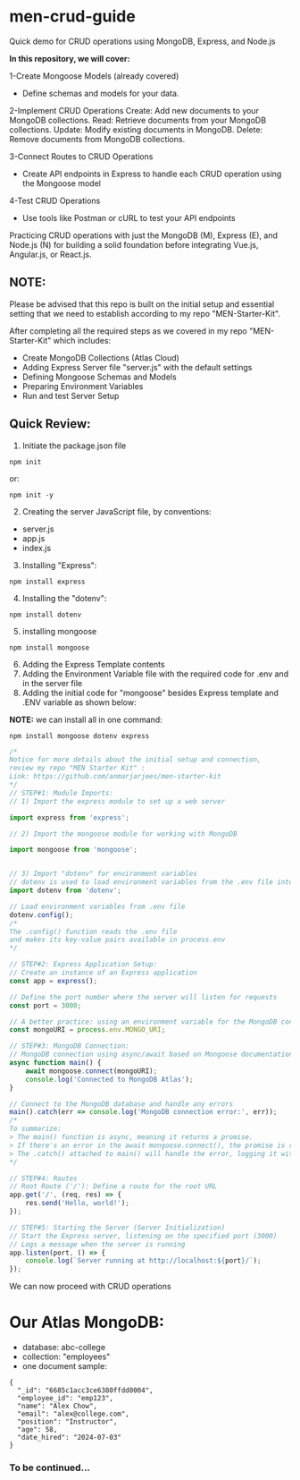 # men-crud-guide
Quick demo for CRUD operations using MongoDB, Express, and Node.js

**In this repository, we will cover:**

1-Create Mongoose Models (already covered)
  - Define schemas and models for your data.
    
2-Implement CRUD Operations
  Create: Add new documents to your MongoDB collections.
  Read: Retrieve documents from your MongoDB collections.
  Update: Modify existing documents in MongoDB.
  Delete: Remove documents from MongoDB collections.

3-Connect Routes to CRUD Operations
  - Create API endpoints in Express to handle each CRUD operation using the Mongoose model

4-Test CRUD Operations
  - Use tools like Postman or cURL to test your API endpoints

Practicing CRUD operations with just the MongoDB (M), Express (E), and Node.js (N) for building a solid foundation before integrating Vue.js, Angular.js, or React.js.

## NOTE:
Please be advised that this repo is built on the initial setup and essential setting that we need to establish according to my repo "MEN-Starter-Kit".

After completing all the required steps as we covered in my repo "MEN-Starter-Kit" which includes:
- Create MongoDB Collections (Atlas Cloud)
- Adding Express Server file "server.js" with the default settings
- Defining Mongoose Schemas and Models
- Preparing Environment Variables
- Run and test Server Setup

## Quick Review:
1) Initiate the package.json file
```
npm init
```

or:
```
npm init -y
```

2) Creating the server JavaScript file, by conventions:
- server.js
- app.js
- index.js
3) Installing "Express":
```
npm install express
```
4) Installing the "dotenv":
```
npm install dotenv
```
5) installing mongoose
```
npm install mongoose
```
6) Adding the Express Template contents
7) Adding the Environment Variable file with the required code for .env and in the server file
8) Adding the initial code for "mongoose" besides Express template and .ENV variable as shown below:

**NOTE:**
we can install all in one command:
```
npm install mongoose dotenv express
```
```js
/* 
Notice for more details about the initial setup and connection,
review my repo "MEN Starter Kit" :
Link: https://github.com/anmarjarjees/men-starter-kit
*/
// STEP#1: Module Imports:
// 1) Import the express module to set up a web server

import express from 'express';

// 2) Import the mongoose module for working with MongoDB

import mongoose from 'mongoose';


// 3) Import "dotenv" for environment variables
// dotenv is used to load environment variables from the .env file into process.env
import dotenv from 'dotenv';

// Load environment variables from .env file
dotenv.config();
/*
The .config() function reads the .env file 
and makes its key-value pairs available in process.env
*/

// STEP#2: Express Application Setup:
// Create an instance of an Express application
const app = express();

// Define the port number where the server will listen for requests
const port = 3000;

// A better practice: using an environment variable for the MongoDB connection string from the .env file
const mongoURI = process.env.MONGO_URI;

// STEP#3: MongoDB Connection:
// MongoDB connection using async/await based on Mongoose documentation
async function main() {
    await mongoose.connect(mongoURI);
    console.log('Connected to MongoDB Atlas');
}

// Connect to the MongoDB database and handle any errors
main().catch(err => console.log('MongoDB connection error:', err));
/* 
To summarize:
> The main() function is async, meaning it returns a promise.
> If there's an error in the await mongoose.connect(), the promise is rejected.
> The .catch() attached to main() will handle the error, logging it with console.log(err).
*/

// STEP#4: Routes
// Root Route ('/'): Define a route for the root URL
app.get('/', (req, res) => {
    res.send('Hello, world!');
});

// STEP#5: Starting the Server (Server Initialization)
// Start the Express server, listening on the specified port (3000)
// Logs a message when the server is running
app.listen(port, () => {
    console.log(`Server running at http://localhost:${port}/`);
});
```
We can now proceed with CRUD operations

# Our Atlas MongoDB:
- database: abc-college
- collection: "employees"
- one document sample:
```
{
  "_id": "6685c1acc3ce6380ffdd0004",
  "employee_id": "emp123",
  "name": "Alex Chow",
  "email": "alex@college.com",
  "position": "Instructor",
  "age": 58,
  "date_hired": "2024-07-03"
}
```

### To be continued...